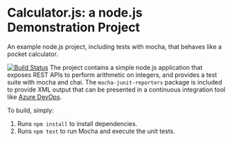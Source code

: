 Calculator.js: a node.js Demonstration Project
==============================================
An example node.js project, including tests with mocha, that behaves like
a pocket calculator.

[![Build Status](https://dev.azure.com/potovarcurso/Configuring%20Agent%20Pools%20and%20Understanding%20Pipeline%20Styles/_apis/build/status/potovar.calculator?branchName=refs%2Fpull%2F1%2Fmerge)](https://dev.azure.com/potovarcurso/Configuring%20Agent%20Pools%20and%20Understanding%20Pipeline%20Styles/_build/latest?definitionId=7&branchName=refs%2Fpull%2F1%2Fmerge)
The project contains a simple node.js application that exposes REST APIs
to perform arithmetic on integers, and provides a test suite with mocha
and chai.  The `mocha-junit-reporters` package is included to provide XML
output that can be presented in a continuous integration tool like
[Azure DevOps](https://azure.com/devops).

To build, simply:

1. Runs `npm install` to install dependencies.
2. Runs `npm test` to run Mocha and execute the unit tests.

